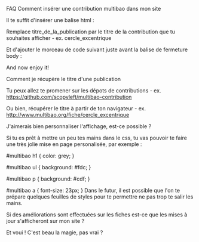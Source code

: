 FAQ
Comment insérer une contribution multibao dans mon site

Il te suffit d'insérer une balise html :

<section id="multibao" title="titre_de_la_publication"></section>
Remplace titre_de_la_publication par le titre de la contribution que tu souhaites afficher - ex. cercle_excentrique

Et d'ajouter le morceau de code suivant juste avant la balise de fermeture body :

  <script src="http://multibao.org/integration/multibao.js"></script>
</body>
And now enjoy it!

Comment je récupère le titre d'une publication

Tu peux allez te promener sur les dépots de contributions - ex. https://github.com/scopyleft/multibao-contribution

Ou bien, récupérer le titre à partir de ton navigateur - ex. http://www.multibao.org/fiche/cercle_excentrique

J'aimerais bien personnaliser l'affichage, est-ce possible ?

Si tu es prêt à mettre un peu tes mains dans le css, tu vas pouvoir te faire une très jolie mise en page personalisée, par exemple :

#multibao h1 {
  color: grey;
}

#multibao ul {
  background: #fdc;
}

#multibao p {
  background: #cdf;
}

#multibao a {
  font-size: 23px;
}
Dans le futur, il est possible que l'on te prépare quelques feuilles de styles pour te permettre ne pas trop te salir les mains.

Si des améliorations sont effectuées sur les fiches est-ce que les mises à jour s'afficheront sur mon site ?

Et voui ! C'est beau la magie, pas vrai ?
